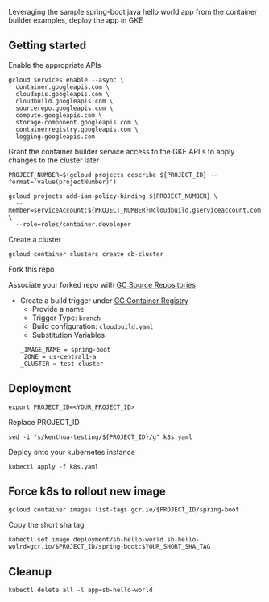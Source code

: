 Leveraging the sample spring-boot java hello world app from the container builder examples, deploy the app in GKE

## Getting started
Enable the appropriate APIs
```
gcloud services enable --async \
  container.googleapis.com \
  cloudapis.googleapis.com \
  cloudbuild.googleapis.com \
  sourcerepo.googleapis.com \
  compute.googleapis.com \
  storage-component.googleapis.com \
  containerregistry.googleapis.com \
  logging.googleapis.com
```

Grant the container builder service access to the GKE API's to apply changes to the cluster later
```
PROJECT_NUMBER=$(gcloud projects describe ${PROJECT_ID} --format='value(projectNumber)')

gcloud projects add-iam-policy-binding ${PROJECT_NUMBER} \
  --member=serviceAccount:${PROJECT_NUMBER}@cloudbuild.gserviceaccount.com \
  --role=roles/container.developer
```

Create a cluster
```
gcloud container clusters create cb-cluster
```

Fork this repo

Associate your forked repo with [GC Source Repositories](https://cloud.google.com/source-repositories/docs/connecting-hosted-repositories)

* Create a build trigger under [GC Container Registry](https://cloud.google.com/container-builder/docs/running-builds/automate-builds)
  * Provide a name
  * Trigger Type: `branch`
  * Build configuration: `cloudbuild.yaml`
  * Substitution Variables:
  ```
  _IMAGE_NAME = spring-boot
  _ZONE = us-central1-a
  _CLUSTER = test-cluster
  ```


## Deployment
```
export PROJECT_ID=<YOUR_PROJECT_ID>
```

Replace PROJECT_ID
```
sed -i "s/kenthua-testing/${PROJECT_ID}/g" k8s.yaml
```

Deploy onto your kubernetes instance
``` 
kubectl apply -f k8s.yaml
```

## Force k8s to rollout new image
```
gcloud container images list-tags gcr.io/$PROJECT_ID/spring-boot
```
Copy the short sha tag
```
kubectl set image deployment/sb-hello-world sb-hello-wolrd=gcr.io/$PROJECT_ID/spring-boot:$YOUR_SHORT_SHA_TAG
```

## Cleanup
```
kubectl delete all -l app=sb-hello-world
```